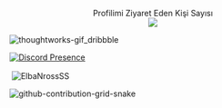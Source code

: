  
 <p align="center"> 
 Profilimi Ziyaret Eden Kişi Sayısı<br>
  <img src="https://profile-counter.glitch.me/ElbaNrosSS/count.svg" />
</p>

![thoughtworks-gif_dribbble](https://user-images.githubusercontent.com/97904458/200912394-9ab7bea1-30fa-4a70-a460-d53e759c511c.gif)


[![Discord Presence](https://lanyard.cnrad.dev/api/1045401575348256858)](https://discord.com/users/1045401575348256858)

<p>&nbsp;<img align="center" src="https://github-readme-stats.vercel.app/api?username=ElbaNrossSS&show_icons=true&theme=dracula&locale=en" alt="ElbaNrossSS" /></p>

![github-contribution-grid-snake](https://user-images.githubusercontent.com/106864876/179424426-29262e35-ab7b-4701-8ce3-8ed7db3d592b.svg)
